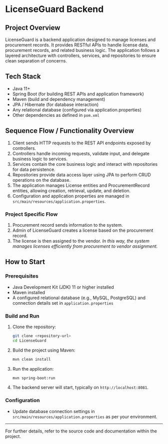 # LicenseGuard Backend

## Project Overview
LicenseGuard is a backend application designed to manage licenses and procurement records. It provides RESTful APIs to handle license data, procurement records, and related business logic. The application follows a layered architecture with controllers, services, and repositories to ensure clean separation of concerns.

## Tech Stack
- Java 11+
- Spring Boot (for building REST APIs and application framework)
- Maven (build and dependency management)
- JPA / Hibernate (for database interaction)
- Any relational database (configured via application.properties)
- Other dependencies as defined in `pom.xml`

## Sequence Flow / Functionality Overview
1. Client sends HTTP requests to the REST API endpoints exposed by controllers.
2. Controllers handle incoming requests, validate input, and delegate business logic to services.
3. Services contain the core business logic and interact with repositories for data persistence.
4. Repositories provide data access layer using JPA to perform CRUD operations on the database.
5. The application manages License entities and ProcurementRecord entities, allowing creation, retrieval, update, and deletion.
6. Configuration and application properties are managed in `src/main/resources/application.properties`.

### Project Specific Flow
1. Procurement record sends information to the system.
2. Admin of LicenseGuard creates a license based on the procurement record.
3. The license is then assigned to the vendor.
*In this way, the system manages licenses efficiently from procurement to vendor assignment.*

## How to Start

### Prerequisites
- Java Development Kit (JDK) 11 or higher installed
- Maven installed
- A configured relational database (e.g., MySQL, PostgreSQL) and connection details set in `application.properties`

### Build and Run
1. Clone the repository:
   ```bash
   git clone <repository-url>
   cd LicenseGuard
   ```
2. Build the project using Maven:
   ```bash
   mvn clean install
   ```
3. Run the application:
   ```bash
   mvn spring-boot:run
   ```
4. The backend server will start, typically on `http://localhost:8081`.

### Configuration
- Update database connection settings in `src/main/resources/application.properties` as per your environment.

---

For further details, refer to the source code and documentation within the project.
